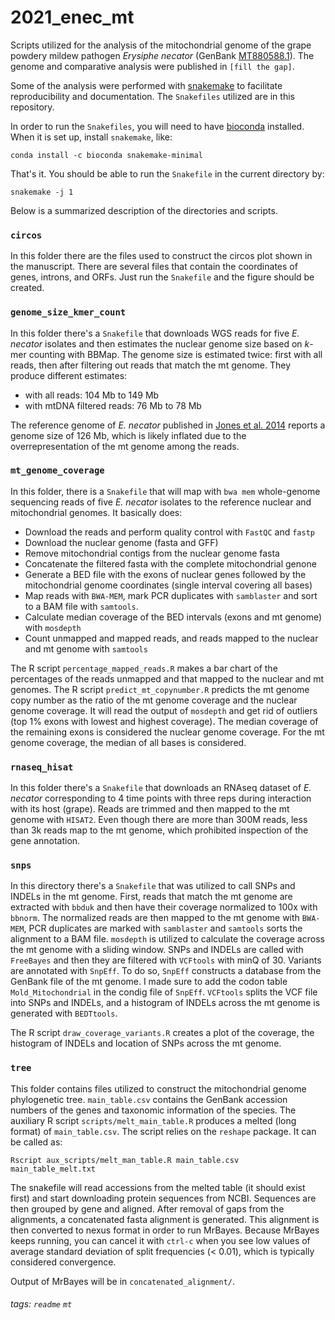 
# 2021_enec_mt
Scripts utilized for the analysis of the mitochondrial genome of the grape powdery mildew pathogen *Erysiphe necator* (GenBank [MT880588.1](https://www.ncbi.nlm.nih.gov/nuccore/MT880588.1/)). The genome and comparative analysis were published in `[fill the gap]`.


Some of the analysis were performed with [snakemake](https://snakemake.readthedocs.io/en/stable/) to facilitate reproducibility and documentation. The `Snakefiles` utilized are in this repository.

In order to run the `Snakefiles`, you will need to have [bioconda](https://bioconda.github.io/user/install.html) installed. When it is set up, install `snakemake`, like:
```bash=
conda install -c bioconda snakemake-minimal
```

That's it. You should be able to run the `Snakefile` in the current directory by:
```bash=
snakemake -j 1 
```

Below is a summarized description of the directories and scripts.

### `circos`
In this folder there are the files used to construct the circos plot shown in the manuscript. There are several files that contain the coordinates of genes, introns, and ORFs. Just run the `Snakefile` and the figure should be created.

### `genome_size_kmer_count`
In this folder there's a `Snakefile` that downloads WGS reads for five *E. necator* isolates and then estimates the nuclear genome size based on *k*-mer counting with BBMap. The genome size is estimated twice: first with all reads, then after filtering out reads that match the mt genome. They produce different estimates:
+ with all reads: 104 Mb to 149 Mb
+ with mtDNA filtered reads: 76 Mb to 78 Mb

The reference genome of *E. necator* published in [Jones et al. 2014](https://link.springer.com/article/10.1186/1471-2164-15-1081) reports a genome size of 126 Mb, which is likely inflated due to the overrepresentation of the mt genome among the reads.


### `mt_genome_coverage`

In this folder, there is a `Snakefile` that will map with `bwa mem` whole-genome sequencing reads of five *E. necator* isolates to the reference nuclear and mitochondrial genomes. It basically does:

- Download the reads and perform quality control with `FastQC` and `fastp`
- Download the nuclear genome (fasta and GFF)
- Remove mitochondrial contigs from the nuclear genome fasta
- Concatenate the filtered fasta with the complete mitochondrial genone
- Generate a BED file with the exons of nuclear genes followed by the mitochondrial genome coordinates (single interval covering all bases)
- Map reads with `BWA-MEM`, mark PCR duplicates with `samblaster` and sort to a BAM file with `samtools`.
- Calculate median coverage of the BED intervals (exons and mt genome) with `mosdepth`
- Count unmapped and mapped reads, and reads mapped to the nuclear and mt genome with `samtools`


The R script `percentage_mapped_reads.R` makes a bar chart of the percentages of the reads unmapped and that mapped to the nuclear and mt genomes. The R script `predict_mt_copynumber.R` predicts the mt genome copy number as the ratio of the mt genome coverage and the nuclear genome coverage. It will read the output of `mosdepth` and get rid of outliers (top 1% exons with lowest and highest coverage). The median coverage of the remaining exons is considered the nuclear genome coverage. For the mt genome coverage, the median of all bases is considered.



### `rnaseq_hisat`
In this folder there's a `Snakefile` that downloads an RNAseq dataset of *E. necator* corresponding to 4 time points with three reps during interaction with its host (grape). Reads are trimmed and then mapped to the mt genome with `HISAT2`. Even though there are more than 300M reads, less than 3k reads map to the mt genome, which prohibited inspection of the gene annotation.



### `snps`
In this directory there's a `Snakefile` that was utilized to call SNPs and INDELs in the mt genome. First, reads that match the mt genome are extracted with `bbduk` and then have their coverage normalized to 100x with `bbnorm`. The normalized reads are then mapped to the mt genome with `BWA-MEM`, PCR duplicates are marked with `samblaster` and `samtools` sorts the alignment to a BAM file. `mosdepth` is utilized to calculate the coverage across the mt genome with a sliding window. SNPs and INDELs are called with `FreeBayes` and then they are filtered with `VCFtools` with minQ of 30. Variants are annotated with `SnpEff`. To do so, `SnpEff` constructs a database from the GenBank file of the mt genome. I made sure to add the codon table `Mold_Mitochondrial` in the condig file of `SnpEff`. `VCFtools` splits the VCF file into SNPs and INDELs, and a histogram of INDELs across the mt genome is generated with `BEDTtools`.

The R script `draw_coverage_variants.R` creates a plot of the coverage, the histogram of INDELs and location of SNPs across the mt genome.



### `tree`
This folder contains files utilized to construct the mitochondrial genome phylogenetic tree. `main_table.csv` contains the GenBank accession numbers of the genes and taxonomic information of the species. The auxiliary R script `scripts/melt_main_table.R` produces a melted (long format) of `main_table.csv`. The script relies on the `reshape` package. It can be called as:
```r=
Rscript aux_scripts/melt_man_table.R main_table.csv main_table_melt.txt
```
The snakefile will read accessions from the melted table (it should exist first) and start downloading protein sequences from NCBI. Sequences are then grouped by gene and aligned. After removal of gaps from the alignments, a concatenated fasta alignment is generated. This alignment is then converted to nexus format in order to run MrBayes. Because MrBayes keeps running, you can cancel it with `ctrl-c` when you see low values of average standard deviation of split frequencies (< 0.01), which is typically considered convergence.

Output of MrBayes will be in `concatenated_alignment/`.

###### tags: `readme` `mt`
